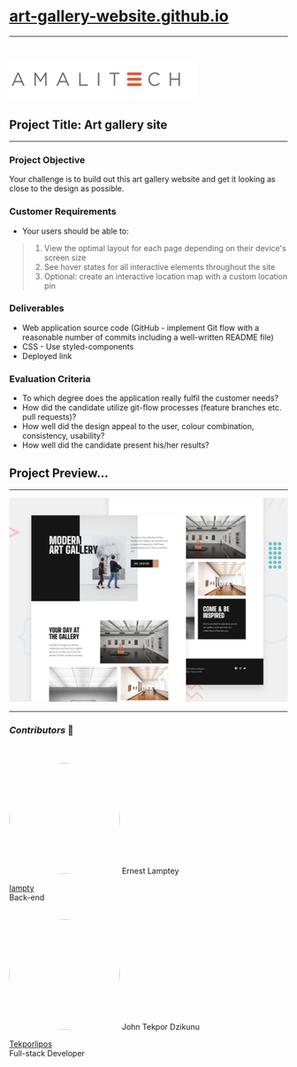 # [art-gallery-website.github.io](https://www.art-gallery-website.github.io)
---

# [ ![AMALITECH](https://raw.githubusercontent.com/Tekporlipos/Tekporlipos.github.io/main/amalitech.png) ](https://amalitech.org/)

## Project Title: Art gallery site 
---

### Project Objective 
Your challenge is to build out this art gallery website and get it looking as close to the design as possible. 

### Customer Requirements 
* Your users should be able to: 
> 1. View the optimal layout for each page depending on their device's screen size 
> 2. See hover states for all interactive elements throughout the site 
> 3. Optional: create an interactive location map with a custom location pin  

### Deliverables 
 * Web application source code (GitHub - implement Git flow with a reasonable number of commits including a well-written README file) 
 * CSS - Use styled-components 
 * Deployed link  
 
### Evaluation Criteria 
 * To which degree does the application really fulfil the customer needs?
 *  How did the candidate utilize git-flow processes (feature branches etc. pull requests)? 
 *  How well did the design appeal to the user, colour combination, consistency, usability? 
 *  How well did the candidate present his/her results?


## **Project Preview...**
---

![Art gallery site](https://raw.githubusercontent.com/Tekporlipos/Tekporlipos.github.io/main/preview.jpg)





---
### ***Contributors*** 👷
<br/>
<br/>
<img src="https://avatars.githubusercontent.com/u/99683999?v=4" style="border-radius:50%" width="200" height="200">
Ernest Lamptey <br/>

[lampty](https://github.com/ernest-lamptey)
<br/>
Back-end

<br/>
<img src="https://avatars.githubusercontent.com/u/99318031?v=4" style="border-radius:50%" width="200" height="200">
John Tekpor Dzikunu <br/>

[Tekporlipos](https://github.com/Tekporlipos)
<br/>
Full-stack Developer
